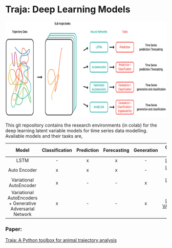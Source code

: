 # Traja: Deep Learning Models

<a href="url"><img src="https://raw.githubusercontent.com/Saran-nns/traja-research/master/traja_dl_models.png" height="300" width="850"></a>

This git repository contains the research environments (in colab) for the deep learning latent variable models for time series data modelling. Available models and their tasks are,

| Model | Classification | Prediction | Forecasting | Generation | Colab Link |
| :---: | :---: | :---: | :---: | :---: | :---: | 
| LSTM | - | x | x | - | [LSTM](https://colab.research.google.com/drive/1fsOdyt6sqwFihH90igW47Sc0ofEtEKof) |
| Auto Encoder | x | x | x | - | [LSTM AE](https://colab.research.google.com/github/Saran-nns/traja-research/blob/master/ForecastingJaguarLSTMCategoricalAE3.ipynb)
| Variational AutoEncoder | x | - | - | x | [LSTM VAE](https://colab.research.google.com/drive/1F68IIf5JALLlM4oBCShFGqnzerCymaAq) |
| Variational AutoEncoders + Generative Adversarial Network | x | - | - | x | [LSTM VAEGAN](https://colab.research.google.com/drive/174FZGis1iGNOMW7pmv_8Br-3CO-22aKq) |

### Paper: 
[Traja: A Python toolbox for animal trajectory analysis](https://github.com/openjournals/joss-papers/blob/joss.03202/joss.03202/10.21105.joss.03202.pdf)
